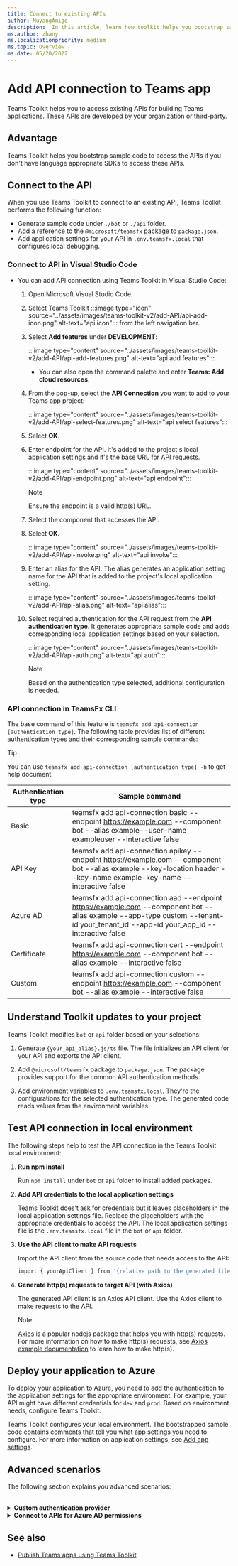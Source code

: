 ```yaml
---
title: Connect to existing APIs
author: MuyangAmigo
description:  In this article, learn how toolkit helps you bootstrap sample access to existing APIs. It provides list of different authentication types.
ms.author: zhany
ms.localizationpriority: medium
ms.topic: Overview
ms.date: 05/20/2022
---
```


# Add API connection to Teams app

Teams Toolkit helps you to access existing APIs for building Teams applications. These APIs are developed by your organization or third-party.

## Advantage

Teams Toolkit helps you bootstrap sample code to access the APIs if you don't have language appropriate SDKs to access these APIs.

## Connect to the API

When you use Teams Toolkit to connect to an existing API, Teams Toolkit performs the following function:

* Generate sample code under `./bot` or `./api` folder.
* Add a reference to the `@microsoft/teamsfx` package to `package.json`.
* Add application settings for your API in  `.env.teamsfx.local` that configures local debugging.

### Connect to API in Visual Studio Code

* You can add API connection using Teams Toolkit in Visual Studio Code:

    1. Open Microsoft Visual Studio Code.
    2. Select Teams Toolkit :::image type="icon" source="../assets/images/teams-toolkit-v2/add-API/api-add-icon.png" alt-text="api icon"::: from the left navigation bar.
    3. Select **Add features** under **DEVELOPMENT**:

        :::image type="content" source="../assets/images/teams-toolkit-v2/add-API/api-add-features.png" alt-text="api add features":::

       * You can also open the command palette and enter **Teams: Add cloud resources**.

    4. From the pop-up, select the **API Connection** you want to add to your Teams app project:

        :::image type="content" source="../assets/images/teams-toolkit-v2/add-API/api-select-features.png" alt-text="api select features":::

    5. Select **OK**.

    6. Enter endpoint for the API. It's added to the project's local application settings and it's the base URL for API requests.

         :::image type="content" source="../assets/images/teams-toolkit-v2/add-API/api-endpoint.png" alt-text="api endpoint":::

         > [!NOTE]
         > Ensure the endpoint is a valid http(s) URL.

    7. Select the component that accesses the API.

    8. Select **OK**.

         :::image type="content" source="../assets/images/teams-toolkit-v2/add-API/api-invoke.png" alt-text="api invoke":::

    9. Enter an alias for the API. The alias generates an application setting name for the API that is added to the project's local application setting.

         :::image type="content" source="../assets/images/teams-toolkit-v2/add-API/api-alias.png" alt-text="api alias":::

    10. Select required authentication for the API request from the **API authentication type**. It generates appropriate sample code and adds corresponding local application settings based on your selection.

         :::image type="content" source="../assets/images/teams-toolkit-v2/add-API/api-auth.png" alt-text="api auth":::

         > [!NOTE]
         > Based on the authentication type selected, additional configuration is needed.

### API connection in TeamsFx CLI

The base command of this feature is `teamsfx add api-connection [authentication type]`. The following table provides list of different authentication types and their corresponding sample commands:

 > [!Tip]
 > You can use `teamsfx add api-connection [authentication type] -h` to get help document.

   |**Authentication type**|**Sample command**|
   |-----------------------|------------------|
   |Basic|teamsfx add api-connection basic --endpoint <https://example.com> --component bot --alias example--user-name exampleuser --interactive false|
   |API Key|teamsfx add api-connection apikey --endpoint <https://example.com> --component bot --alias example --key-location header --key-name example-key-name --interactive false|
   |Azure AD|teamsfx add api-connection aad --endpoint <https://example.com> --component bot --alias example --app-type custom --tenant-id your_tenant_id --app-id your_app_id --interactive false|
   |Certificate|teamsfx add api-connection cert --endpoint <https://example.com> --component bot --alias example --interactive false|
   |Custom|teamsfx add api-connection custom --endpoint <https://example.com> --component bot --alias example --interactive false|

## Understand Toolkit updates to your project

 Teams Toolkit modifies `bot` or `api` folder based on your selections:

1. Generate `{your_api_alias}.js/ts` file. The file initializes an API client for your API and exports the API client.

2. Add `@microsoft/teamsfx` package to `package.json`. The package provides support for the common API authentication methods.

3. Add environment variables to `.env.teamsfx.local`. They're the configurations for the selected authentication type. The generated code reads values from the environment variables.

## Test API connection in local environment

The following steps help to test the API connection in the Teams Toolkit local environment:

 1. **Run npm install**

    Run `npm install` under `bot` or `api` folder to install added packages.

 2. **Add API credentials to the local application settings**

    Teams Toolkit does't ask for credentials but it leaves placeholders in the local application settings file. Replace the placeholders with the appropriate credentials to access the API. The local application settings file is the `.env.teamsfx.local` file in the `bot` or `api` folder.

 3. **Use the API client to make API requests**

    Import the API client from the source code that needs access to the API:

    ```BASH
    import { yourApiClient } from '{relative path to the generated file}'
    ```

 4. **Generate http(s) requests to target API (with Axios)**

    The generated API client is an Axios API client. Use the Axios client to make requests to the API.

     > [!Note]
     > [Axios](https://www.npmjs.com/package/axios) is a popular nodejs package that helps you with http(s) requests. For more information on how to make http(s) requests, see [Axios example documentation](https://axios-http.com/docs/example) to learn how to make http(s).

## Deploy your application to Azure

To deploy your application to Azure, you need to add the authentication to the application settings for the appropriate environment. For example, your API might have different credentials for `dev` and `prod`. Based on environment needs, configure Teams Toolkit.

Teams Toolkit configures your local environment. The bootstrapped sample code contains comments that tell you what app settings you need to configure. For more information on application settings, see [Add app settings](https://github.com/OfficeDev/TeamsFx/wiki/%5BDocument%5D-Add-app-settings).

## Advanced scenarios

  The following section explains you advanced scenarios:

<br>

<details>
<summary><b>Custom authentication provider</b></summary>

Besides the authentication provider included in `@microsoft/teamsfx` package, you can also implement customized authentication provider that implements `AuthProvider` interface and use it in `createApiClient(..)` function:

```Bash
import { AuthProvider } from '@microsoft/teamsfx'

class CustomAuthProvider implements AuthProvider {
    constructor() {
        // You can add necessary parameters for your customized logic in constructor
    }

    AddAuthenticationInfo: (config: AxiosRequestConfig) => Promise<AxiosRequestConfig> = async (
        config
    ) => {
        /*
        * The config parameter contains all the request information and can be updated to include extra authentication info.
        * Refer https://axios-http.com/docs/req_config for detailed document for the config object.
        * 
        * Add your customized logic that returns updated config
        */
    };
}
```

</details>
<details>
<summary><b>Connect to APIs for Azure AD permissions</b></summary>
Azure AD authenticates some services. The following list helps to access these services for configuring API permissions.

* [Use Access Control Lists (ACLs)](#access-control-lists-acls)
* [Use Azure AD application permissions](#azure-ad-application-permissions)

Obtaining a token with the right resource scopes for your API depends on the implementation of the API.

You can follow the steps to access these APIs while using:

#### Access Control Lists (ACLs)

   1. Start local debug on cloud environment for your project. It creates an Azure AD Application Registration your Teams application.
  
   2. Open `.fx/states/state.{env}.json`, and note the value of `clientId` under `fx-resource-aad-app-for-teams` property.

   3. Provide the client ID to the API provider to configure ACLs on the API service.

#### Azure AD application permissions

  1. Open `templates/appPackage/aad.template.json` and add following content to `requiredResourceAccess` property:

```JSON
 {
     "resourceAppId": "The AAD App Id for the service providing the API you are connecting to",
     "resourceAccess": [
         {
             "id": "Target API's application permission Id",
             "type": "Role"
         }
     ]
 }
```

   2. Start local debug on cloud environment for your project. It creates an Azure AD Application Registration your Teams application.

   3. Open `.fx/states/state.{env}.json` and note the value of `clientId` under `fx-resource-aad-app-for-teams` property. It's the application client ID.

   4. Grant admin consent for the required application permission, for more information, see [grant admin consent](/azure/active-directory/manage-apps/grant-admin-consent#grant-admin-consent-in-app-registrations).

        > [!NOTE]
        > For application permission use your client ID.
        >
</details>

## See also

* [Publish Teams apps using Teams Toolkit](publish.md)
